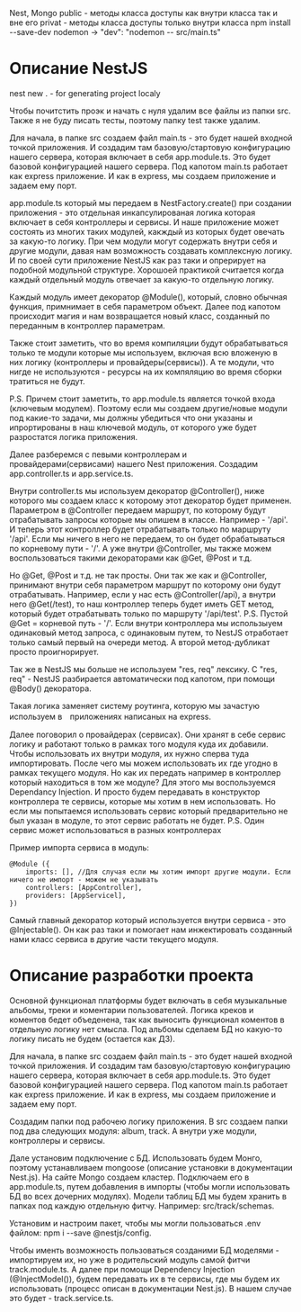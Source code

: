 Nest, Mongo 
public - методы класса доступы как внутри класса так и вне его
privat - методы класса доступы только внутри класса
npm install --save-dev nodemon -> "dev": "nodemon -- src/main.ts"

# Описание NestJS
nest new . - for generating project localy

Чтобы почитстить проэк и начать с нуля удалим все файлы из папки src. Также я не буду писать тесты, поэтому папку test также удалим.

Для начала, в папке src создаем файл main.ts - это будет нашей входной точкой приложения. И создадим там базовую/стартовую конфигурацию нашего сервера, которая включает в себя app.module.ts. Это будет базовой конфигурацией нашего сервера. Под капотом main.ts работает как express приложение. И как в express, мы создаем приложение и задаем ему порт.

app.module.ts который мы передаем в NestFactory.create() при создании приложения - это отдельная инкапсулированая логика которая включает в себя контроллеры и сервисы. И наше приложение может состоять из многих таких модулей, какждый из которых будет овечать за какую-то логику. При чем модули могут содержать внутри себя и другие модули, давая нам возможность создавать комплексную логику. И по своей сути приложение NestJS как раз таки и опрерирует на подобной модульной структуре. Хорошоей практикой считается когда каждый отдельный модуль отвечает за какую-то отдельную логику.

Каждый модуль имеет декоратор @Module(), который, словно обычная функция, примнимает в себя параметром объект. Далее под капотом происходит магия и нам возвращается новый класс, созданный по переданным в контроллер параметрам.

Также стоит заметить, что во время компиляции будут обрабатываться только те модули которые мы используем, включая всю вложеную в них логику (контроллеры и провайдеры(сервисы)). А те модули, что нигде не используются - ресурсы на их компяляцию во время сборки тратиться не будут.

P.S. Причем стоит заметить, то app.module.ts является точкой входа (ключевым модулем). Поэтому если мы создаем другие/новые модули под какие-то задачи, мы должны убедиться что они указаны и ипрортированы в наш ключевой модуль, от которого уже будет разростатся логика приложения. 

Далее разберемся с певыми контроллерам и провайдерами(сервисами) нашего Nest приложения. Создадим app.controller.ts и app.service.ts.

Внутри controller.ts мы используем декоратор @Controller(), ниже которого мы создаем класс к которому этот декоратор будет применен. Параметром в @Controller передаем маршрут, по которому будут отрабатывать запросы которые мы опишем в классе. Например - '/api'. И теперь этот контроллер будет отрабатывать только по маршруту '/api'. Если мы ничего в него не передаем, то он будет обрабатываться по корневому пути - '/'. А уже внутри @Controller, мы также можем воспользоваться такими декораторами как @Get, @Post и т.д.

Но @Get, @Post и т.д. не так просты. Они так же как и @Controller, принимают внутри себя параметром маршрут по которому они будут отрабатывать. Например, если у нас есть @Controller(/api), а внутри него @Get(/test), то наш контроллер теперь будет иметь GET метод, который будет отрабатывать только по маршруту '/api/test'. P.S. Пустой @Get = корневой путь - '/'.
Если внутри контроллера мы использыуем одинаковый метод запроса, с одинаковым путем, то NestJS отработает только самый первый на очереди метод. А второй метод-дубликат просто проигнорирует.

Так же в NestJS мы больше не используем "res, req" лексику. С "res, req" - NestJS разбирается автоматически под капотом, при помощи @Body() декоратора.

Такая логика заменяет систему роутинга, которую мы зачастую используем в　приложениях написаных на express.

Далее поговорил о провайдерах (сервисах). Они хранят в себе сервис логику и работают только в рамках того модуля куда их добавили. Чтобы использовать их внутри модуля, их нужно сперва туда импортировать. После чего мы можем использовать их где угодно в рамках текущего модуля. Но как их передать например в контроллер который находиться в том же модуле? Для этого мы воспользуемся Dependancy Injection. И просто будем передавать в конструктор контроллера те сервисы, которые мы хотим в нем использовать. Но если мы попытаемся использовать сервис который предварительно не был указан в модуле, то этот сервис работать не будет. P.S. Один сервис может использоваться в разных контроллерах
 
Пример импорта сервиса в модуль:
```
@Module ({
    imports: [], //Для случая если мы хотим импорт другие модули. Если ничего не импорт - можем не указывать 
    controllers: [AppController],
    providers: [AppServicel], 
})
```

Самый главный декоратор который используется внутри сервиса - это @Injectable(). Он как раз таки и помогает нам инжектировать созданный нами класс сервиса в другие части текущего модуля.

# Описание разработки проекта
Основной функционал платформы будет включать в себя музыкальные альбомы, треки и коментарии пользователей. Логика креков и коментов бедет объеденена, так как выносить функционал коментов в отдельную логику нет смысла. Под альбомы сделаем БД но какую-то логику писать не будем (остается как ДЗ).

Для начала, в папке src создаем файл main.ts - это будет нашей входной точкой приложения. И создадим там базовую/стартовую конфигурацию нашего сервера, которая включает в себя app.module.ts. Это будет базовой конфигурацией нашего сервера. Под капотом main.ts работает как express приложение. И как в express, мы создаем приложение и задаем ему порт.

Создадим папки под рабочею логику приложения. В src создаем папки под два следующих модуля: album, track. А внутри уже модули, контроллеры и сервисы.

Дале установим подключение c БД. Использовать будем Монго, поэтому устанавливаем mongoose (описание установки в документации Nest.js). На сайте Mongo создаем кластер. Подключаем его в app.module.ts, путем добавления в импорты (чтобы могли использовать БД во всех дочерних модулях). Модели таблиц БД мы будем хранить в папках под каждую отдельную фитчу. Например: src/track/schemas.

Установим и настроим пакет, чтобы мы могли пользоваться .env файлом: npm i --save @nestjs/config.

Чтобы именть возможность пользоваться созданими БД моделями - импортируем их, но уже в родительский модуль самой фитчи track.module.ts. А далее при помощи Dependency Injection (@InjectModel()), будем передавать их в те сервисы, где мы будем их использовать (процесс описан в документации Nest.js). В нашем случае это будет - track.service.ts.